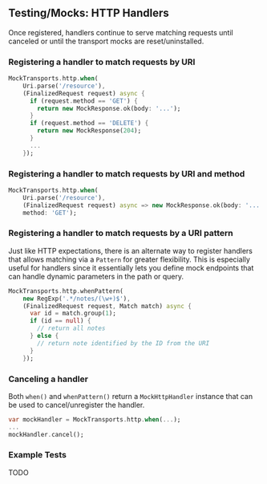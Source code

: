 ## Testing/Mocks: HTTP Handlers

Once registered, handlers continue to serve matching requests until canceled or
until the transport mocks are reset/uninstalled.

### Registering a handler to match requests by URI

```dart
MockTransports.http.when(
    Uri.parse('/resource'),
    (FinalizedRequest request) async {
      if (request.method == 'GET') {
        return new MockResponse.ok(body: '...');
      }
      if (request.method == 'DELETE') {
        return new MockResponse(204);
      }
      ...
    });
```

### Registering a handler to match requests by URI and method

```dart
MockTransports.http.when(
    Uri.parse('/resource'),
    (FinalizedRequest request) async => new MockResponse.ok(body: '...'),
    method: 'GET');
```

### Registering a handler to match requests by a URI pattern

Just like HTTP expectations, there is an alternate way to register handlers that
allows matching via a `Pattern` for greater flexibility. This is especially
useful for handlers since it essentially lets you define mock endpoints that can
handle dynamic parameters in the path or query.

```dart
MockTransports.http.whenPattern(
    new RegExp('.*/notes/(\w+)$'),
    (FinalizedRequest request, Match match) async {
      var id = match.group(1);
      if (id == null) {
        // return all notes
      } else {
        // return note identified by the ID from the URI
      }
    });
```

### Canceling a handler

Both `when()` and `whenPattern()` return a `MockHttpHandler` instance that can
be used to cancel/unregister the handler.

```dart
var mockHandler = MockTransports.http.when(...);
...
mockHandler.cancel();
```

### Example Tests

TODO
